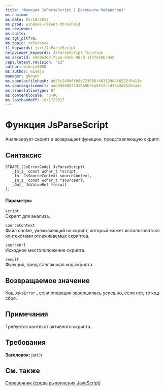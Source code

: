 ```yaml
---
title: "Функция JsParseScript | Документы Майкрософт"
ms.custom: 
ms.date: 01/18/2017
ms.prod: windows-client-threshold
ms.reviewer: 
ms.suite: 
ms.tgt_pltfrm: 
ms.topic: reference
f1_keywords: jsrt/JsParseScript
helpviewer_keywords: JsParseScript function
ms.assetid: e9d0e363-7cbe-43eb-9dc0-1f47e586c9ab
caps.latest.revision: "12"
author: mikejo5000
ms.author: mikejo
manager: ghogen
ms.openlocfilehash: de55c249b6fb5b723086f48312904f0232f0a11b
ms.sourcegitcommit: aadb9588877418b8b55a5612c1d3842d4520ca4c
ms.translationtype: HT
ms.contentlocale: ru-RU
ms.lasthandoff: 10/27/2017
---
```

# <a name="jsparsescript-function"></a>Функция JsParseScript
Анализирует скрипт и возвращает функцию, представляющую скрипт.  
  
## <a name="syntax"></a>Синтаксис  
  
```  
STDAPI_(JsErrorCode) JsParseScript(  
   _In_z_ const wchar_t *script,  
   _In_ JsSourceContext sourceContext,  
   _In_z_ const wchar_t *sourceUrl,  
   _Out_ JsValueRef *result  
);  
```  
  
#### <a name="parameters"></a>Параметры  
 `script`  
 Скрипт для анализа.  
  
 `sourceContext`  
 Файл cookie, указывающий на скрипт, который может использоваться контекстами отлаживаемых скриптов.  
  
 `sourceUrl`  
 Исходное местоположение скрипта.  
  
 `result`  
 Функция, представляющая код скрипта.  
  
## <a name="return-value"></a>Возвращаемое значение  
 Код `JsNoError` , если операция завершилась успешно, если нет, то код сбоя.  
  
## <a name="remarks"></a>Примечания  
 Требуется контекст активного скрипта.  
  
## <a name="requirements"></a>Требования  
 **Заголовок:** jsrt.h  
  
## <a name="see-also"></a>См. также  
 [Справочник (среда выполнения JavaScript)](../chakra-hosting/reference-javascript-runtime.md)